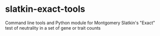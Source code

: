 slatkin-exact-tools
===================

Command line tools and Python module for Montgomery Slatkin's "Exact" test of neutrality in a set of gene or trait counts
